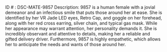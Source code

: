 ID # : DSC-MATE-9857
Description: 9857 is a human female with a jovial demeanor and an infectious smile that puts those around her at ease. She is identified by her VR Jade LED eyes, Retro Cap, and goggle on her forehead, along with her red cross earring, silver chain, and typical gas mask. While her appearance may warrant attention, her personality demands it. She is incredibly observant and attentive to details, making her a reliable and gifted delivery driver. Furthermore, 9857 is highly empathetic, which allows her to anticipate the needs and wants of those around her.